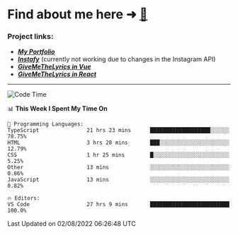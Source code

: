 # Find about me here ➜ [🧑](https://pauabella.dev)

### Project links:
- ***[My Portfolio](https://pauabella.dev)***
- ***[Instafy](https://instafy.me)*** (currently not working due to changes in the Instagram API)
- ***[GiveMeTheLyrics in Vue](https://lyrics.pauabella.dev)***
- ***[GiveMeTheLyrics in React](https://pauabella.dev/GiveMeTheLyrics)***

---
<!--START_SECTION:waka-->
![Code Time](http://img.shields.io/badge/Code%20Time-1%2C342%20hrs%206%20mins-blue)

📊 **This Week I Spent My Time On** 

```text
💬 Programming Languages: 
TypeScript               21 hrs 23 mins      ███████████████████░░░░░░   78.75% 
HTML                     3 hrs 28 mins       ███░░░░░░░░░░░░░░░░░░░░░░   12.79% 
CSS                      1 hr 25 mins        █░░░░░░░░░░░░░░░░░░░░░░░░   5.25% 
Other                    13 mins             ░░░░░░░░░░░░░░░░░░░░░░░░░   0.86% 
JavaScript               13 mins             ░░░░░░░░░░░░░░░░░░░░░░░░░   0.82%

🔥 Editors: 
VS Code                  27 hrs 9 mins       █████████████████████████   100.0%

```


 Last Updated on 02/08/2022 06:26:48 UTC
<!--END_SECTION:waka-->
